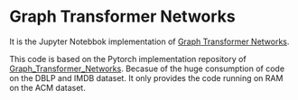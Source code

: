 # Graph Transformer Networks
It is the Jupyter Notebbok implementation of [Graph Transformer Networks](https://arxiv.org/abs/1911.06455). 

This code is based on the Pytorch implementation repository of [Graph_Transformer_Networks](https://github.com/seongjunyun/Graph_Transformer_Networks). Becasue of the huge consumption of code on the DBLP and IMDB dataset. It only provides the code running on RAM on the ACM dataset.

